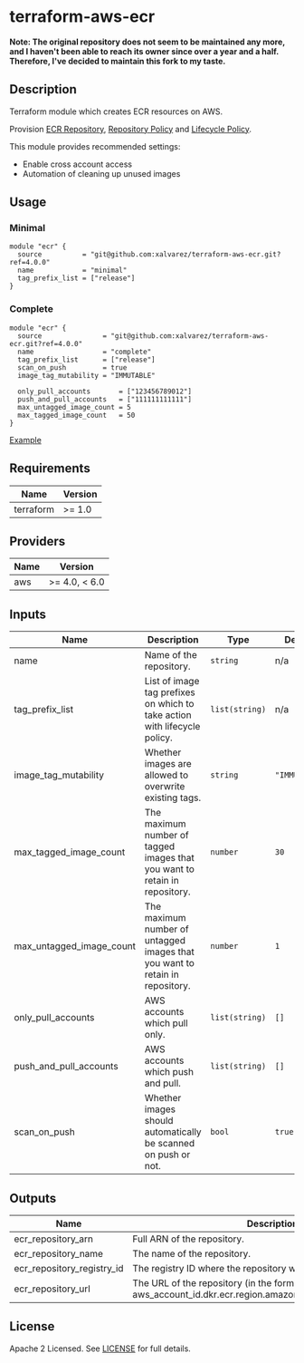 # terraform-aws-ecr

**Note: The original repository does not seem to be maintained any more, and I haven't been able to reach
its owner since over a year and a half. Therefore, I've decided to maintain this fork to my taste.**

## Description

Terraform module which creates ECR resources on AWS.

Provision [ECR Repository](https://docs.aws.amazon.com/AmazonECR/latest/userguide/Repositories.html),
[Repository Policy](https://docs.aws.amazon.com/AmazonECR/latest/userguide/RepositoryPolicies.html) and
[Lifecycle Policy](https://docs.aws.amazon.com/AmazonECR/latest/userguide/LifecyclePolicies.html).

This module provides recommended settings:

- Enable cross account access
- Automation of cleaning up unused images

## Usage

### Minimal

```hcl
module "ecr" {
  source          = "git@github.com:xalvarez/terraform-aws-ecr.git?ref=4.0.0"
  name            = "minimal"
  tag_prefix_list = ["release"]
}
```

### Complete

```hcl
module "ecr" {
  source               = "git@github.com:xalvarez/terraform-aws-ecr.git?ref=4.0.0"
  name                 = "complete"
  tag_prefix_list      = ["release"]
  scan_on_push         = true
  image_tag_mutability = "IMMUTABLE"

  only_pull_accounts       = ["123456789012"]
  push_and_pull_accounts   = ["111111111111"]
  max_untagged_image_count = 5
  max_tagged_image_count   = 50
}
```

[Example](example/minimal)

## Requirements

| Name      | Version |
|-----------|---------|
| terraform | >= 1.0  |

## Providers

| Name | Version        |
|------|----------------|
| aws  | \>= 4.0, < 6.0 |

## Inputs

| Name                     | Description                                                                  | Type           | Default       | Required |
|--------------------------|------------------------------------------------------------------------------|----------------|---------------|:--------:|
| name                     | Name of the repository.                                                      | `string`       | n/a           |   yes    |
| tag_prefix_list          | List of image tag prefixes on which to take action with lifecycle policy.    | `list(string)` | n/a           |   yes    |
| image_tag_mutability     | Whether images are allowed to overwrite existing tags.                       | `string`       | `"IMMUTABLE"` |    no    |
| max_tagged_image_count   | The maximum number of tagged images that you want to retain in repository.   | `number`       | `30`          |    no    |
| max_untagged_image_count | The maximum number of untagged images that you want to retain in repository. | `number`       | `1`           |    no    |
| only_pull_accounts       | AWS accounts which pull only.                                                | `list(string)` | `[]`          |    no    |
| push_and_pull_accounts   | AWS accounts which push and pull.                                            | `list(string)` | `[]`          |    no    |
| scan_on_push             | Whether images should automatically be scanned on push or not.               | `bool`         | `true`        |    no    |

## Outputs

| Name                       | Description                                                                                        |
|----------------------------|----------------------------------------------------------------------------------------------------|
| ecr_repository_arn         | Full ARN of the repository.                                                                        |
| ecr_repository_name        | The name of the repository.                                                                        |
| ecr_repository_registry_id | The registry ID where the repository was created.                                                  |
| ecr_repository_url         | The URL of the repository (in the form aws_account_id.dkr.ecr.region.amazonaws.com/repositoryName) |

## License

Apache 2 Licensed. See [LICENSE](LICENSE) for full details.
